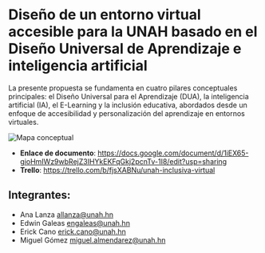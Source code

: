 # Diseño de un entorno virtual accesible para la UNAH basado en el Diseño Universal de Aprendizaje e inteligencia artificial
La presente propuesta se fundamenta en cuatro pilares conceptuales principales: el Diseño Universal para el Aprendizaje (DUA), la inteligencia artificial (IA), el E-Learning y la inclusión educativa, abordados desde un enfoque de accesibilidad y personalización del aprendizaje en entornos virtuales.

![Mapa conceptual](https://github.com/user-attachments/assets/493c38b1-7251-48fb-8645-fa153939ed59)


* **Enlace de documento**: https://docs.google.com/document/d/1iEX65-gioHmIWz9wbRejZ3IHYkEKFqGkj2pcnTv-1I8/edit?usp=sharing
* **Trello**: https://trello.com/b/fjsXABNu/unah-inclusiva-virtual

## Integrantes:
* Ana Lanza allanza@unah.hn
* Edwin Galeas engaleas@unah.hn
* Erick Cano erick.cano@unah.hn
* Miguel Gómez miguel.almendarez@unah.hn

